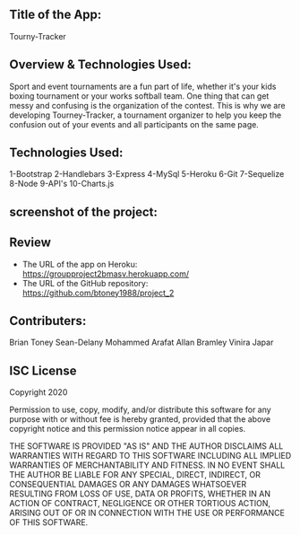 ## Title of the App:
Tourny-Tracker

## Overview & Technologies Used:
Sport and event tournaments are a fun part of life, whether it's your kids boxing 
tournament or your works softball team. One thing that can get messy and confusing is the 
organization of the contest.
This is why we are developing Tourney-Tracker, a tournament 
organizer to help you keep the confusion out of your events and all participants on the same
page.

## Technologies Used:
1-Bootstrap
2-Handlebars
3-Express
4-MySql
5-Heroku
6-Git
7-Sequelize
8-Node
9-API's
10-Charts.js

## screenshot of the project:

## Review
* The URL of the app on Heroku: https://groupproject2bmasv.herokuapp.com/
* The URL of the GitHub repository: https://github.com/btoney1988/project_2

## Contributers:
Brian Toney
Sean-Delany
Mohammed Arafat
Allan Bramley
Vinira Japar

## ISC License
Copyright 2020

Permission to use, copy, modify, and/or distribute this software for any purpose with or without fee is hereby granted, provided that the above copyright notice and this permission notice appear in all copies.

THE SOFTWARE IS PROVIDED "AS IS" AND THE AUTHOR DISCLAIMS ALL WARRANTIES WITH REGARD TO THIS SOFTWARE INCLUDING ALL IMPLIED WARRANTIES OF MERCHANTABILITY AND FITNESS. IN NO EVENT SHALL THE AUTHOR BE LIABLE FOR ANY SPECIAL, DIRECT, INDIRECT, OR CONSEQUENTIAL DAMAGES OR ANY DAMAGES WHATSOEVER RESULTING FROM LOSS OF USE, DATA OR PROFITS, WHETHER IN AN ACTION OF CONTRACT, NEGLIGENCE OR OTHER TORTIOUS ACTION, ARISING OUT OF OR IN CONNECTION WITH THE USE OR PERFORMANCE OF THIS SOFTWARE.
